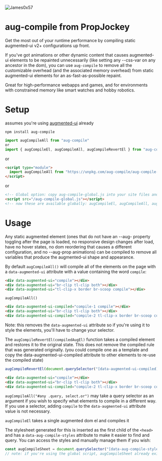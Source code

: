 ![James0x57](https://img.shields.io/badge/James0x57%20%F0%9F%91%BD-I%20made%20a%20thing!-blueviolet.svg?labelColor=222222)

# aug-compile from PropJockey
Get the most out of your runtime performance by compiling static augmented-ui v2+ configurations up front.

If you've got animations or other dynamic content that causes augmented-ui elements to be repainted unnecessarily (like setting any --css-var on any ancestor in the dom), you can use `aug-compile` to remove all the customizable overhead (and the associated memory overhead) from static augmented-ui elements for an as-fast-as-possible repaint.

Great for high-performance webapps and games, and for environments with constrained memory like smart watches and hobby robotics.

# Setup

assumes you're using [augmented-ui](http://augmented-ui.com/) already

```
npm install aug-compile
```

```js
import augCompileAll from "aug-compile"
or
import { augCompileEl, augCompileAll, augCompileRevertEl } from "aug-compile"
```

or

```html
<script type="module">
  import augCompileAll from "https://unpkg.com/aug-compile/aug-compile-es6.js"
</script>
```

or

```html
<!-- Global option: copy aug-compile-global.js into your site files and include it -->
<script src="/aug-compile-global.js"></script>
<!-- now these are available globally: augCompileEl, augCompileAll, augCompileRevertEl -->
```

# Usage

Any static augmented element (ones that do not have an --aug- property toggling after the page is loaded, no responsive design changes after load, have no hover states, no dom reordering that causes a different configuration, and no --aug-prop animations) can be compiled to remove all variables that produce the augmented-ui shape and appearance.

By default `augCompileAll()` will compile all of the elements on the page with a `data-augmented-ui` attribute with a value containing the word `compile`:

```html
<div data-augmented-ui="compile"></div>
<div data-augmented-ui="br-clip tl-clip both"></div>
<div data-augmented-ui="tl-clip-x border br-scoop compile"></div>
```

`augCompileAll()`

```html
<div data-augmented-ui-compiled="compile-1 compile"></div>
<div data-augmented-ui="br-clip tl-clip both"></div>
<div data-augmented-ui-compiled="compile-2 tl-clip-x border br-scoop compile"></div>
```

Note: this removes the `data-augmented-ui` attribute so if you're using it to style the elements, you'll have to change your selector.

The `augCompileRevertEl(compiledAugEl)` function takes a compiled element and restores it to the original state. This does not remove the compiled rule that was generated originally. (you could compile one as a template and copy the data-augmented-ui-compiled attribute to other elements to re-use the compiled state)

```js
augCompileRevertEl(document.querySelector("[data-augmented-ui-compiled]"))
```

```html
<div data-augmented-ui="compile"></div>
<div data-augmented-ui="br-clip tl-clip both"></div>
<div data-augmented-ui-compiled="compile-2 tl-clip-x border br-scoop compile"></div>
```

`augCompileAll("#any .query, select.or")` may take a query selector as an argument if you wish to specify what elements to compile in a different way. If you use a selector, adding `compile` to the `data-augmented-ui` attribute value is not necessary.

`augCompileEl` takes a single augmented dom el and compiles it

The stylesheet generated for this is inserted as the first child of the `<head>` and has a `data-aug-compile-styles` attribute to make it easier to find and query. You can access the styles and manually manage them if you wish:

```js
const augCompileSheet = document.querySelector("[data-aug-compile-styles]").sheet
// note: if you're using the global script, augCompileSheet already exists
```
